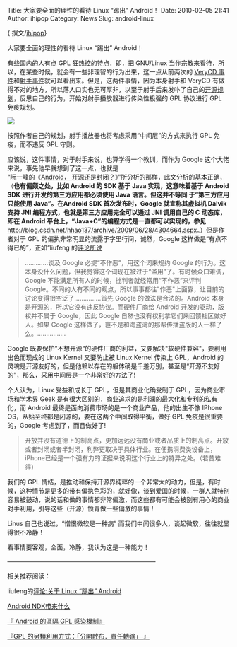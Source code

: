 Title: 大家要全面的理性的看待 Linux “踢出” Android！
Date: 2010-02-05 21:41
Author: ihipop
Category: News
Slug: android-linux

{ 撰文/[ihipop](http://ihipop.gicp.net/)}  
  
大家要全面的理性的看待 Linux “踢出” Android！

有些国内的人有点 GPL 狂热控的特点，即，把 GNU/Linux
当作宗教来看待，所以，在某些时候，就会有一些非理智的行为出来，这一点从前两次的
[VeryCD
事件](http://linuxtoy.org/archives/law-stuff.html)和[射手事件](http://blog.splayer.org/?p=1988)就可以看出来。但是，这两件事情，因为本身射手和
VeryCD
有做得不对的地方，所以落人口实也无可厚非，以至于射手后来发卟了自己的[开源规划](http://blog.splayer.org/?p=2008)，反思自己的行为，开始对射手播放器进行传染性极强的
GPL 协议进行 GPL 免疫规划。

[![](http://i.linuxtoy.org/images/2010/02/sle6inyow5wxiiwjt-d99-w-400x226.png)](http://i.linuxtoy.org/images/2010/02/sle6inyow5wxiiwjt-d99-w.png)

按照作者自己的规划，射手播放器也将考虑采用“中间层”的方式来执行 GPL
免疫，而不违反 GPL 守则。

应该说，这件事情，对于射手来说，也算学得一个教训，而作为 Google
这个大佬来说，事先他早就想到了这一点，也就是  
“阮一峰的《[Android，
开源还是封闭？](http://www.ruanyifeng.com/blog/2010/02/open_android_or_not.html)》”所分析的那样，此文分析的基本正确，（**也有偏颇之处，比如
<span>Android</span> <span style="宋体;">的</span> <span
style="'Times New Roman';">SDK</span> <span style="宋体;">基于</span>
<span>Java</span> <span style="宋体;">实现，这意味着基于</span> <span
style="'Times New Roman';">Android SDK</span> <span
style="宋体;">进行开发的第三方应用都必须使用</span> <span
style="'Times New Roman';">Java</span> <span
style="宋体;">语言。但这并不等同 于</span><span
style="'Times New Roman';">“</span><span
style="宋体;">第三方应用只能使用</span> <span
style="'Times New Roman';">Java”</span><span
style="宋体;">。在</span><span style="'Times New Roman';">Android
SDK</span> <span
style="宋体;">首次发布时，</span><span>Google</span><span style="宋体;">
就宣称其虚拟机</span> <span style="'Times New Roman';">Dalvik</span>
<span style="宋体;">支持</span> <span>JNI</span> <span
style="宋体;">编程方式，也就是第三方应用完全可以通过</span> <span
style="'Times New Roman';">JNI</span> <span
style="宋体;">调用自己的</span> <span>C</span> <span
style="宋体;">动态库，即在</span> <span
style="'Times New Roman';">Android</span> <span
style="宋体;">平台上，</span><span>“Java+C”</span><span
style="宋体;">的编程方式是一直都可以实现的，参见</span>**
<http://blog.csdn.net/hhao137/archive/2009/06/28/4304664.aspx><span
style="宋体;">。</span>）但是作者对于 GPL
的偏执非常明显的流露于字里行间，诚然，Google
这样做是“有点不得已的”，正如“liufeng 的[评论所说  
](http://www.cnliufeng.com/blog/2010/02/linux-and-android.html)

> .............谈及 Google 必提“不作恶”，用这个词来规约 Google
> 的行为。这本身没什么问题，但我觉得这个词现在被过于“滥用”了。有时候众口难调，Google
> 不能满足所有人的时候，批判者就经常用“不作恶”来评判
> Google。不同的人有不同的观点，所以事事都往"作恶"上面靠，让目前的讨论变得很空泛了...............首先
> Google 的做法是合法的。Android
> 本身是开源的，所以它没有违反协议。而硬件厂商给 Android
> 开发的驱动，版权并不属于 Google，因此 Google
> 自然也没有权利拿它们来回馈社区做好人。如果 Google
> 这样做了，岂不是和海盗湾的那帮传播盗版的人一样了么。................

Google
既要保护”不想开源“的硬件厂商的利益，又要解决"软硬件兼容"，要利用出色而现成的
Linux Kernel 又要防止被 Linux Kernel 传染上 GPL，Android
的灵魂是开源友好的，但是他赖以存在的躯体确是千差万别，甚至是“开源不友好的”，那么，采用中间层是一个非常好的方法了!

个人认为，Linux 受益和成长于 GPL，但是其商业化确受制于
GPL，因为商业市场和学术界 Geek
是有很大区别的，商业追求的是利润的最大化和专利的私有化，而 Android
最终是面向消费市场的是一个商业产品，他的出生不像 IPhone
OS，从始至终都是闭源的，要在这两个中间取得平衡，做好 GPL
免疫是很重要的，Google 考虑到了，而且做好了!

> 开放并没有道德上的制高点，更加远远没有商业或者品质上的制高点。开放或者封闭或者半封闭，利弊更取决于具体行业。在便携消费类设备上，iPhone已经是一个强有力的证据来说明这个行业上的特异之处。（若昔难得）

我们的 GPL
情结，是推动和保持开源界纯粹的一个非常大的动力，但是，有时候，这种情节是更多的带有偏执色彩的，就好像，谈到爱国的时候，一群人就特别容易被鼓动，说的话和做的事情都非常偏激，而这些都有可能会被别有用心的商业对手利用，引导这些（开源）愤青做一些偏激的事情！

Linus 自己也说过，“憎恨微软是一种病”
而我们中间很多人，谈起微软，往往就显得很不冷静！

看事情要客观，全面，冷静，我认为这是一种能力！

————————————————————————  
  
相关推荐阅读：

liufeng的[评论:关于 Linux “踢出”
Android](http://www.cnliufeng.com/blog/2010/02/linux-and-android.html)  
  
  
[Android
NDK带来什么](http://blog.csdn.net/hhao137/archive/2009/06/28/4304664.aspx)  
  
  
[『 Android 的區隔 GPL
感染機制』](http://www.openfoundry.org/index.php?option=com_content&Itemid=331&id=1788&lang=en&task=view)  
  
  
[『GPL 的另類利用方式：「分開散布．責任轉嫁」
』](http://www.openfoundry.org/component/option,com_content/Itemid,331/id,1711/lang,tw/task,view/)
